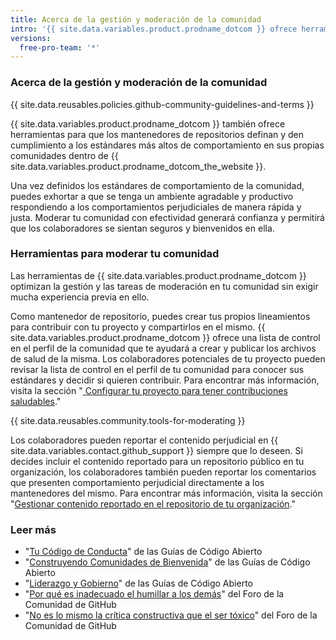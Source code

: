```yaml
---
title: Acerca de la gestión y moderación de la comunidad
intro: '{{ site.data.variables.product.prodname_dotcom }} ofrece herramientas para que los mantenedores de repositorios puedan establecer y dar cumplimiento a los estándares de comportamiento en sus comunidades dentro de {{ site.data.variables.product.prodname_dotcom_the_website }}.'
versions:
  free-pro-team: '*'
---
```


### Acerca de la gestión y moderación de la comunidad

{{ site.data.reusables.policies.github-community-guidelines-and-terms }}

{{ site.data.variables.product.prodname_dotcom }} también ofrece herramientas para que los mantenedores de repositorios definan y den cumplimiento a los estándares más altos de comportamiento en sus propias comunidades dentro de {{ site.data.variables.product.prodname_dotcom_the_website }}.

Una vez definidos los estándares de comportamiento de la comunidad, puedes exhortar a que se tenga un ambiente agradable y productivo respondiendo a los comportamientos perjudiciales de manera rápida y justa. Moderar tu comunidad con efectividad generará confianza y permitirá que los colaboradores se sientan seguros y bienvenidos en ella.

### Herramientas para moderar tu comunidad

Las herramientas de {{ site.data.variables.product.prodname_dotcom }} optimizan la gestión y las tareas de moderación en tu comunidad sin exigir mucha experiencia previa en ello.

Como mantenedor de repositorio, puedes crear tus propios lineamientos para contribuir con tu proyecto y compartirlos en el mismo. {{ site.data.variables.product.prodname_dotcom }} ofrece una lista de control en el perfil de la comunidad que te ayudará a crear y publicar los archivos de salud de la misma. Los colaboradores potenciales de tu proyecto pueden revisar la lista de control en el perfil de tu comunidad para conocer sus estándares y decidir si quieren contribuir. Para encontrar más información, visita la sección "[ Configurar tu proyecto para tener contribuciones saludables](/github/building-a-strong-community/setting-up-your-project-for-healthy-contributions)."

{{ site.data.reusables.community.tools-for-moderating }}

Los colaboradores pueden reportar el contenido perjudicial en {{ site.data.variables.contact.github_support }} siempre que lo deseen. Si decides incluir el contenido reportado para un repositorio público en tu organización, los colaboradores también pueden reportar los comentarios que presenten comportamiento perjudicial directamente a los mantenedores del mismo. Para encontrar más información, visita la sección "[Gestionar contenido reportado en el repositorio de tu organización](/github/building-a-strong-community/managing-reported-content-in-your-organizations-repository)."

### Leer más

- "[Tu Código de Conducta](https://opensource.guide/code-of-conduct/)" de las Guías de Código Abierto
- "[Construyendo Comunidades de Bienvenida](https://opensource.guide/building-community/)" de las Guías de Código Abierto
- "[Liderazgo y Gobierno](https://opensource.guide/leadership-and-governance/)" de las Guías de Código Abierto
- "[Por qué es inadecuado el humillar a los demás](https://github.community/t5/Studies-in-Community/Shaming-and-why-it-is-inappropriate/ba-p/12728)" del Foro de la Comunidad de GitHub
- "[No es lo mismo la crítica constructiva que el ser tóxico](https://github.community/t5/Studies-in-Community/Being-toxic-is-not-constructive-criticism/ba-p/8029)" del Foro de la Comunidad de GitHub
